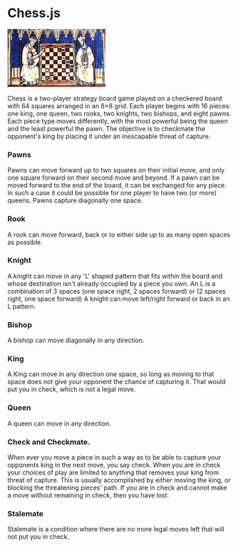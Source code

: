 # Chess.js 

<img src="images/TemplarChess1283.jpg">

Chess is a two-player strategy board game played on a checkered board with 64 squares arranged in an 8×8 grid.
Each player begins with 16 pieces: one king, one queen, two rooks, two knights, two bishops, and eight pawns.
Each piece type moves differently, with the most powerful being the queen and the least powerful the pawn. The objective is to checkmate the opponent's king by placing it under an inescapable threat of capture.

### Pawns

Pawns can move forward up to two squares on their initial move, and only one square forward on their second move and beyond. If a pawn can be moved forward to the end of the board, it can be exchanged for any piece. In such a case it could be possible for one player to have two (or more) queens. Pawns capture diagonally one space.

### Rook

A rook can move forward, back or to either side up to as many open spaces as possible.

### Knight

A knight can move in any 'L' shaped pattern that fits within the board and whose destination isn't already occupied by a piece you own. An L is a combination of 3 spaces (one space right, 2 spaces forward) or (2 spaces right, one space forward) A knight can move left/right forward or back in an L pattern.

### Bishop

A bishop can move diagonally in any direction.

### King

A King can move in any direction one space, so long as moving to that space does not give your opponent the chance of capturing it. That would put you in check, which is not a legal move.

### Queen

A queen can move in any direction.

### Check and Checkmate.

When ever you move a piece in such a way as to be able to capture your opponents king in the next move, you say check.
When you are in check your choices of play are limited to anything that removes your king from threat of capture.  This is usually accomplished by either moving the king, or blocking the threatening pieces' path.
If you are in check and cannot make a move without remaining in check, then you have lost.

### Stalemate

Stalemate is a condition where there are no more legal moves left that will not put you in check.